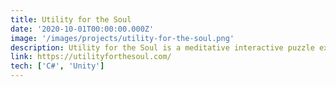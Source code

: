 ```yaml
---
title: Utility for the Soul
date: '2020-10-01T00:00:00.000Z'
image: '/images/projects/utility-for-the-soul.png'
description: Utility for the Soul is a meditative interactive puzzle experience. Built in collaboration with the National Gallery of Art of Lithuania. Released on iOS, Android, Mac, and PC. Nominated for the the best audio and won the best art direction in the 2020 Lithuanian Game Awards.
link: https://utilityforthesoul.com/
tech: ['C#', 'Unity']
---
```

